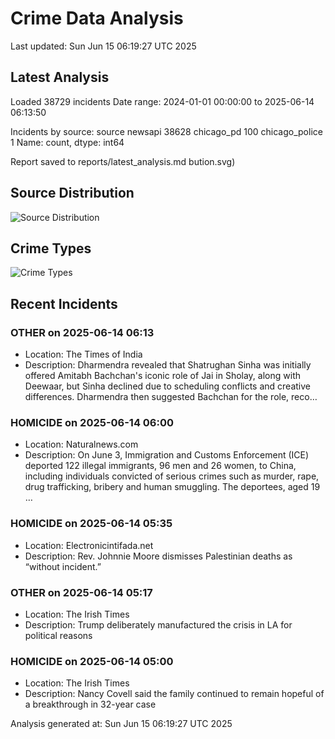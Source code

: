 # Crime Data Analysis
Last updated: Sun Jun 15 06:19:27 UTC 2025

## Latest Analysis

Loaded 38729 incidents
Date range: 2024-01-01 00:00:00 to 2025-06-14 06:13:50

Incidents by source:
source
newsapi           38628
chicago_pd          100
chicago_police        1
Name: count, dtype: int64

Report saved to reports/latest_analysis.md
bution.svg)

## Source Distribution
![Source Distribution](images/source_distribution.svg)

## Crime Types
![Crime Types](images/crime_types.svg)

## Recent Incidents

### OTHER on 2025-06-14 06:13
- Location: The Times of India
- Description: Dharmendra revealed that Shatrughan Sinha was initially offered Amitabh Bachchan's iconic role of Jai in Sholay, along with Deewaar, but Sinha declined due to scheduling conflicts and creative differences. Dharmendra then suggested Bachchan for the role, reco…


### HOMICIDE on 2025-06-14 06:00
- Location: Naturalnews.com
- Description: On June 3, Immigration and Customs Enforcement (ICE) deported 122 illegal immigrants, 96 men and 26 women, to China, including individuals convicted of serious crimes such as murder, rape, drug trafficking, bribery and human smuggling. The deportees, aged 19 …


### HOMICIDE on 2025-06-14 05:35
- Location: Electronicintifada.net
- Description: Rev. Johnnie Moore dismisses Palestinian deaths as “without incident.”


### OTHER on 2025-06-14 05:17
- Location: The Irish Times
- Description: Trump deliberately manufactured the crisis in LA for political reasons


### HOMICIDE on 2025-06-14 05:00
- Location: The Irish Times
- Description: Nancy Covell said the family continued to remain hopeful of a breakthrough in 32-year case

Analysis generated at: Sun Jun 15 06:19:27 UTC 2025
